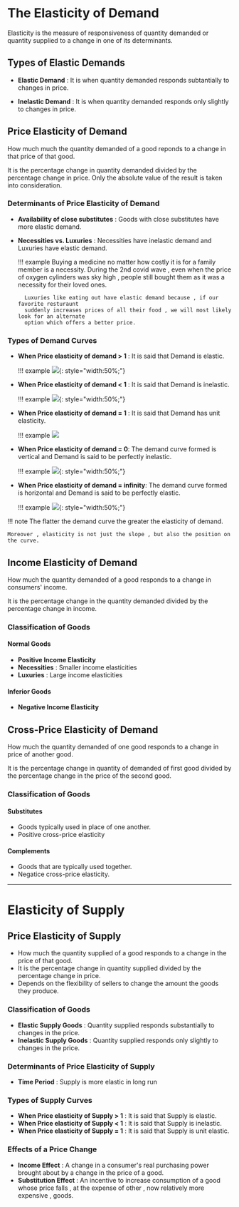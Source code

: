 ## 
# The Elasticity of Demand 
Elasticity is the measure of responsiveness of quantity demanded or 
quantity supplied to a change in one of its determinants.

## Types of Elastic Demands
- **Elastic Demand** : It is when quantity demanded responds subtantially
to changes in price.

- **Inelastic Demand** : It is when quantity demanded responds only slightly
to changes in price.

## Price Elasticity of Demand 
How much much the quantity demanded of a good reponds to a change in 
that price of that good.

It is the percentage change in quantity demanded divided by the percentage
change in price. Only the absolute value of the result is taken into consideration.

### Determinants of Price Elasticity of Demand
- **Availability of close substitutes** : Goods with close substitutes have
more elastic demand.

- **Necessities vs. Luxuries** : Necessities have inelastic demand and Luxuries have
elastic demand.

    !!! example
        Buying a medicine no matter how costly it is for a family member is a necessity.
        During the 2nd covid wave , even when the price of oxygen cylinders was sky high ,
        people still bought them as it was a necessity for their loved ones.

        Luxuries like eating out have elastic demand because , if our favorite resturaunt 
        suddenly increases prices of all their food , we will most likely look for an alternate
        option which offers a better price.

### Types of Demand Curves
- **When Price elasticity of demand > 1** : It is said that Demand is elastic.

    !!! example 
        ![](elastic.png){: style="width:50%;"}

- **When Price elasticity of demand < 1** : It is said that Demand is inelastic.
    
    !!! example 
        ![](inelastic.png){: style="width:50%;"}

- **When Price elasticity of demand = 1** : It is said that Demand has unit elasticity.
    
    !!! example 
        ![](unit_elastic.png)

- **When Price elasticity of demand = 0**: The demand curve formed is vertical 
and Demand is said to be perfectly inelastic.

    !!! example 
        ![](perfectly_inelastic.png){: style="width:50%;"}

- **When Price elasticity of demand = infinity**: The demand curve formed is horizontal
and Demand is said to be perfectly elastic.
    
    !!! example 
        ![](perfectly_elastic.png){: style="width:50%;"}

!!! note 
    The flatter the demand curve the greater the elasticity of demand.

    Moreover , elasticity is not just the slope , but also the position on the curve.

## Income Elasticity of Demand
How much the quantity demanded of a good responds to a change in consumers' income.

It is the percentage change in the quantity demanded divided by the percentage change
in income.

### Classification of Goods 
#### Normal Goods 
- **Positive Income Elasticity**
- **Necessities** : Smaller income elasticities 
- **Luxuries** : Large income elasticities 

#### Inferior Goods 
- **Negative Income Elasticity**

## Cross-Price Elasticity of Demand 
How much the quantity demanded of one good responds to a change in price of another good.

It is the percentage change in quantity of demanded of first good divided by the 
percentage change in the price of the second good.

### Classification of Goods 
#### Substitutes 
- Goods typically used in place of one another.
- Positive cross-price elasticity 

#### Complements 
- Goods that are typically used together.
- Negatice cross-price elasticity.

---

# Elasticity of Supply 
## Price Elasticity of Supply
- How much the quantity supplied of a good responds to a change in the price of that good.
- It is the percentage change in quantity supplied divided by the percentage change in price.
- Depends on the flexibility of sellers to change the amount the goods they produce.

### Classification of Goods 
- **Elastic Supply Goods** : Quantity supplied responds substantially to changes in the price.
- **Inelastic Supply Goods** : Quantity supplied responds only slightly to changes in the price.

### Determinants of Price Elasticity of Supply 
- **Time Period** : Supply is more elastic in long run

### Types of Supply Curves
- **When Price elasticity of Supply > 1** : It is said that Supply is elastic.
- **When Price elasticity of Supply < 1** : It is said that Supply is inelastic.
- **When Price elasticity of Supply = 1** : It is said that Supply is unit elastic.

### Effects of a Price Change
- **Income Effect** : A change in a consumer's real purchasing power brought about by a 
change in the price of a good.
- **Substitution Effect** : An incentive to increase consumption of a good whose price 
falls , at the expense of other , now relatively more expensive , goods.

